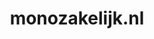 ---
layout: post
title:  "monozakelijk.nl"
internal_url:  "/dutchgov/monozakelijk.nl.html"
categories: dutchgov
---